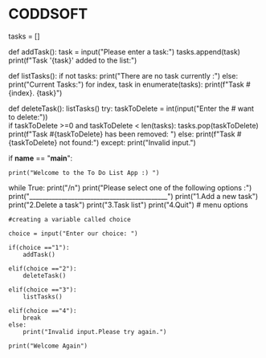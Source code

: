 # CODDSOFT
tasks = []

def addTask():
    task = input("Please enter a task:")
    tasks.append(task)
    print(f"Task '{task}' added to the list:")

def listTasks():
    if not tasks:
        print("There are no task currently :")
    else:
        print("Current Tasks:")
        for index, task in enumerate(tasks):
            print(f"Task #{index}. {task}")
            
def deleteTask():
    listTasks()
    try:
        taskToDelete = int(input("Enter the # want to delete:"))    
        if taskToDelete >=0 and taskToDelete < len(tasks):
            tasks.pop(taskToDelete)
            print(f"Task #{taskToDelete} has been removed: ")
        else:
            print(f"Task #{taskToDelete}  not found:")
    except:
        print("Invalid input.")
        
if __name__ == "__main__":
    
    print("Welcome to the To Do List App :) ")

while True:
    print("/n")
    print("Please select one of the following options :")
    print("___________________________________________")
    print("1.Add a new task")
    print("2.Delete a task")
    print("3.Task list")
    print("4.Quit")         # menu options
    
    #creating a variable called choice
    
    choice = input("Enter our choice: ")
    
    if(choice =="1"):
        addTask()
        
    elif(choice =="2"):
        deleteTask()
        
    elif(choice =="3"):
        listTasks()
        
    elif(choice =="4"):
        break  
    else:
        print("Invalid input.Please try again.")
        
    print("Welcome Again")
